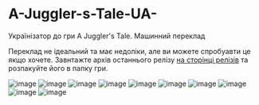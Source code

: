 # A-Juggler-s-Tale-UA-
Українізатор до гри A Juggler's Tale. Машинний переклад

Переклад не ідеальний та має недоліки, але ви можете спробуавти це якщо хочете.
Завнтажте архів останнього релізу [на сторінці релізів](https://github.com/Sergiy3013/A-Juggler-s-Tale-UA-/releases) та розпакуйте його в папку гри.

![image](https://github.com/user-attachments/assets/83e24a98-844e-434f-a7fa-2e2229641715)
![image](https://github.com/user-attachments/assets/6361201c-3cad-4518-b8a4-6a91710fe95c)
![image](https://github.com/user-attachments/assets/496ac670-9fa7-42e7-9e34-cd6721cdacc6)
![image](https://github.com/user-attachments/assets/d57c970d-2d1b-4ca1-a819-7c79aee05fae)
![image](https://github.com/user-attachments/assets/3f556d7d-6f72-45c9-9a8e-7ada952942ed)
![image](https://github.com/user-attachments/assets/e6c5e64e-569c-46d0-bb7c-bb3f8320cdc0)
![image](https://github.com/user-attachments/assets/2095af51-b62e-461d-b7c8-c361fb168b4b)
![image](https://github.com/user-attachments/assets/d25be0e1-772b-4dd5-a328-03c1b4a32c25)
![image](https://github.com/user-attachments/assets/d3a65304-4c2b-44e1-9790-c829af2245c5)
![image](https://github.com/user-attachments/assets/929b2425-1ce8-4d9b-a96d-8afddb5bd244)
